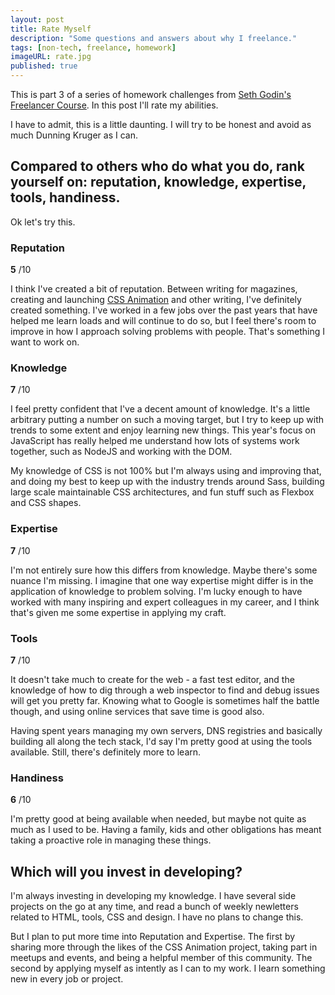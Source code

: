 ```yaml
---
layout: post
title: Rate Myself
description: "Some questions and answers about why I freelance."
tags: [non-tech, freelance, homework]
imageURL: rate.jpg
published: true
---
```


This is part 3 of a series of homework challenges from [Seth Godin's Freelancer Course](https://www.udemy.com/seth-godin-freelancer-course/learn/v4/). In this post I'll rate my abilities.

I have to admit, this is a little daunting. I will try to be honest and avoid as much Dunning Kruger as I can.

## Compared to others who do what you do, rank yourself on: reputation, knowledge, expertise, tools, handiness.

Ok let's try this.

### Reputation

**5** /10

I think I've created a bit of reputation. Between writing for magazines, creating and launching [CSS Animation](https://cssanimation.rocks) and other writing, I've definitely created something. I've worked in a few jobs over the past years that have helped me learn loads and will continue to do so, but I feel there's room to improve in how I approach solving problems with people. That's something I want to work on.

### Knowledge

**7** /10

I feel pretty confident that I've a decent amount of knowledge. It's a little arbitrary putting a number on such a moving target, but I try to keep up with trends to some extent and enjoy learning new things. This year's focus on JavaScript has really helped me understand how lots of systems work together, such as NodeJS and working with the DOM.

My knowledge of CSS is not 100% but I'm always using and improving that, and doing my best to keep up with the industry trends around Sass, building large scale maintainable CSS architectures, and fun stuff such as Flexbox and CSS shapes.

### Expertise

**7** /10

I'm not entirely sure how this differs from knowledge. Maybe there's some nuance I'm missing. I imagine that one way expertise might differ is in the application of knowledge to problem solving. I'm lucky enough to have worked with many inspiring and expert colleagues in my career, and I think that's given me some expertise in applying my craft.

### Tools

**7** /10

It doesn't take much to create for the web - a fast test editor, and the knowledge of how to dig through a web inspector to find and debug issues will get you pretty far. Knowing what to Google is sometimes half the battle though, and using online services that save time is good also.

Having spent years managing my own servers, DNS registries and basically building all along the tech stack, I'd say I'm pretty good at using the tools available. Still, there's definitely more to learn.

### Handiness

**6** /10

I'm pretty good at being available when needed, but maybe not quite as much as I used to be. Having a family, kids and other obligations has meant taking a proactive role in managing these things.

## Which will you invest in developing?

I'm always investing in developing my knowledge. I have several side projects on the go at any time, and read a bunch of weekly newletters related to HTML, tools, CSS and design. I have no plans to change this.

But I plan to put more time into Reputation and Expertise. The first by sharing more through the likes of the CSS Animation project, taking part in meetups and events, and being a helpful member of this community. The second by applying myself as intently as I can to my work. I learn something new in every job or project.

